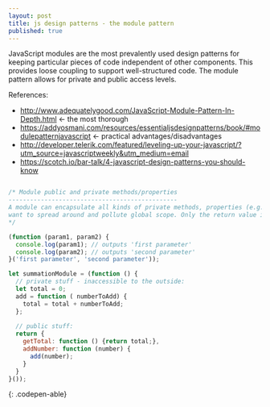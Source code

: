 ```yaml
---
layout: post
title: js design patterns - the module pattern
published: true
---
```


JavaScript modules are the most prevalently used design patterns for keeping particular pieces of code independent of other components. This provides loose coupling to support well-structured code. The module pattern allows for private and public access levels.

References: 
- http://www.adequatelygood.com/JavaScript-Module-Pattern-In-Depth.html <- the most thorough
- https://addyosmani.com/resources/essentialjsdesignpatterns/book/#modulepatternjavascript <- practical advantages/disadvantages
- http://developer.telerik.com/featured/leveling-up-your-javascript/?utm_source=javascriptweekly&utm_medium=email
- https://scotch.io/bar-talk/4-javascript-design-patterns-you-should-know



```js

/* Module public and private methods/properties
-----------------------------------------------
A module can encapsulate all kinds of private methods, properties (e.g. maintain private state) that we don't 
want to spread around and pollute global scope. Only the return value is public accessible:
*/

(function (param1, param2) {
  console.log(param1); // outputs 'first parameter'  
  console.log(param2); // outputs 'second parameter'    
}('first parameter', 'second parameter'));

let summationModule = (function () {
  // private stuff - inaccessible to the outside:
  let total = 0;
  add = function ( numberToAdd) {
    total = total + numberToAdd;
  };
  
  // public stuff:
  return {
    getTotal: function () {return total;}, 
    addNumber: function (number) {
      add(number); 
    }
  } 
}());

```
{: .codepen-able}
